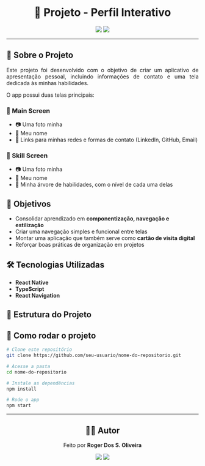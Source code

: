 
<h1 align="center">📱 Projeto - Perfil Interativo</h1>

<p align="center">
  <img src="https://img.shields.io/badge/React%20Native-20232A?style=for-the-badge&logo=react&logoColor=61DAFB"/>
  <img src="https://img.shields.io/badge/TypeScript-3178c6?style=for-the-badge&logo=typescript&logoColor=white"/>
</p>

---

## 📖 Sobre o Projeto  

<p align="justify"> 
    Este projeto foi desenvolvido com o objetivo de criar um aplicativo de apresentação pessoal, incluindo informações de contato e uma tela dedicada às minhas habilidades.
</p>

O app possui duas telas principais:  

### 🔹 Main Screen  
- 📷 Uma foto minha  
- 📝 Meu nome  
- 🔗 Links para minhas redes e formas de contato (LinkedIn, GitHub, Email)  

### 🔹 Skill Screen  
- 📷 Uma foto minha  
- 📝 Meu nome  
- 🌳 Minha árvore de habilidades, com o nível de cada uma delas  



## 🎯 Objetivos  

- Consolidar aprendizado em **componentização, navegação e estilização**  
- Criar uma navegação simples e funcional entre telas  
- Montar uma aplicação que também serve como **cartão de visita digital**  
- Reforçar boas práticas de organização em projetos  



## 🛠️ Tecnologias Utilizadas  

- **React Native**  
- **TypeScript**  
- **React Navigation**    



## 📂 Estrutura do Projeto  



## 🚀 Como rodar o projeto  

```bash
# Clone este repositório
git clone https://github.com/seu-usuario/nome-do-repositorio.git
```

```bash
# Acesse a pasta
cd nome-do-repositorio
```

```bash
# Instale as dependências
npm install
```

```bash
# Rode o app
npm start
```

---


<h2 align="center">👨‍💻 Autor</h2>

<p align="center">
  Feito por <b>Roger Dos S. Oliveira</b>
</p>

<p align="center">
  <a href="https://www.linkedin.com/in/roger-oliveira-9a8ab8191/"><img src="https://img.shields.io/badge/LinkedIn-blue?style=for-the-badge&logo=linkedin&logoColor=white"/></a>
  <a href="https://github.com/Unnamed00001"><img src="https://img.shields.io/badge/GitHub-000?style=for-the-badge&logo=github&logoColor=white"/></a>
  
</p>


